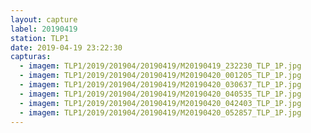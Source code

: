 ```yaml
---
layout: capture
label: 20190419
station: TLP1
date: 2019-04-19 23:22:30
capturas:
  - imagem: TLP1/2019/201904/20190419/M20190419_232230_TLP_1P.jpg
  - imagem: TLP1/2019/201904/20190419/M20190420_001205_TLP_1P.jpg
  - imagem: TLP1/2019/201904/20190419/M20190420_030637_TLP_1P.jpg
  - imagem: TLP1/2019/201904/20190419/M20190420_040535_TLP_1P.jpg
  - imagem: TLP1/2019/201904/20190419/M20190420_042403_TLP_1P.jpg
  - imagem: TLP1/2019/201904/20190419/M20190420_052857_TLP_1P.jpg
---
```

